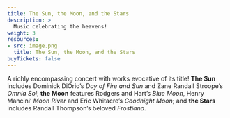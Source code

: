 ```yaml
---
title: The Sun, the Moon, and the Stars
description: >
  Music celebrating the heavens! 
weight: 3
resources:
- src: image.png
  title: The Sun, the Moon, and the Stars
buyTickets: false
---
```


A richly encompassing concert with works evocative of its title!
**The Sun** includes Dominick DiOrio&rsquo;s _Day of Fire and Sun_ and Zane Randall Stroope&rsquo;s
_Omnia Sol_; **the Moon** features Rodgers and Hart&rsquo;s _Blue Moon_,
Henry Mancini&rsquo; _Moon River_ and Eric Whitacre&rsquo;s _Goodnight Moon_; and
**the Stars** includes Randall Thompson&rsquo;s beloved _Frostiana_.
